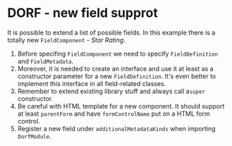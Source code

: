 # DORF - new field supprot
It is possible to extend a list of possible fields. In this example there is a totally new `FieldComponent` - _Star Rating_.

1. Before specifing `FieldComponent` we need to specify `FieldDefinition` and `FieldMetadata`.
2. Moreover, it is needed to create an interface and use it at least as a constructor parameter for a new `FieldDefinition`. It's even better to implement this interface in all field-related classes.
3. Remember to extend existing library stuff and always call a`super` constructor.
4. Be careful with HTML template for a new component. It should support at least `parentForm` and have `formControlName` put on a HTML form control.
5. Register a new field under `additionalMetadataKinds` when importing `DorfModule`.
